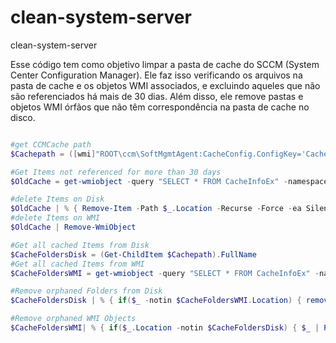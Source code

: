 # clean-system-server
clean-system-server 

Esse código tem como objetivo limpar a pasta de cache do SCCM (System Center Configuration Manager). Ele faz isso verificando os arquivos na pasta de cache e os objetos WMI associados, e excluindo aqueles que não são referenciados há mais de 30 dias. Além disso, ele remove pastas e objetos WMI órfãos que não têm correspondência na pasta de cache no disco.

``` ps1

#get CCMCache path
$Cachepath = ([wmi]"ROOT\ccm\SoftMgmtAgent:CacheConfig.ConfigKey='Cache'").Location

#Get Items not referenced for more than 30 days
$OldCache = get-wmiobject -query "SELECT * FROM CacheInfoEx" -namespace "ROOT\ccm\SoftMgmtAgent" | Where-Object { ([datetime](Date) - ([System.Management.ManagementDateTimeConverter]::ToDateTime($_.LastReferenced))).Days -gt 30  }

#delete Items on Disk
$OldCache | % { Remove-Item -Path $_.Location -Recurse -Force -ea SilentlyContinue }
#delete Items on WMI
$OldCache | Remove-WmiObject

#Get all cached Items from Disk
$CacheFoldersDisk = (Get-ChildItem $Cachepath).FullName
#Get all cached Items from WMI
$CacheFoldersWMI = get-wmiobject -query "SELECT * FROM CacheInfoEx" -namespace "ROOT\ccm\SoftMgmtAgent"

#Remove orphaned Folders from Disk
$CacheFoldersDisk | % { if($_ -notin $CacheFoldersWMI.Location) { remove-item -path $_ -recurse -force -ea SilentlyContinue} }

#Remove orphaned WMI Objects
$CacheFoldersWMI| % { if($_.Location -notin $CacheFoldersDisk) { $_ | Remove-WmiObject }}

```
